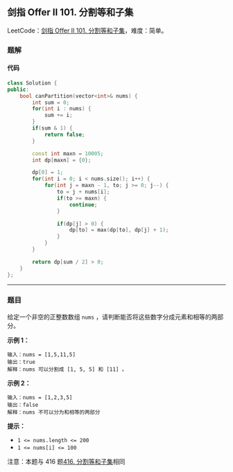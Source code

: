 ## 剑指 Offer II 101. 分割等和子集

LeetCode：[剑指 Offer II 101. 分割等和子集](https://leetcode.cn/problems/NUPfPr/)，难度：简单。

### 题解

#### 代码

```c++
class Solution {
public:
    bool canPartition(vector<int>& nums) {
        int sum = 0;
        for(int i : nums) {
            sum += i;
        }
        if(sum & 1) {
            return false;
        }

        const int maxn = 10005;
        int dp[maxn] = {0};

        dp[0] = 1;
        for(int i = 0; i < nums.size(); i++) {
            for(int j = maxn - 1, to; j >= 0; j--) {
                to = j + nums[i];
                if(to >= maxn) {
                    continue;
                }

                if(dp[j] > 0) {
                    dp[to] = max(dp[to], dp[j] + 1);
                }
            }
        }

        return dp[sum / 2] > 0;
    }
};
```



---



### 题目

给定一个非空的正整数数组 `nums` ，请判断能否将这些数字分成元素和相等的两部分。

 

**示例 1：**

```
输入：nums = [1,5,11,5]
输出：true
解释：nums 可以分割成 [1, 5, 5] 和 [11] 。
```

**示例 2：**

```
输入：nums = [1,2,3,5]
输出：false
解释：nums 不可以分为和相等的两部分
```

 

**提示：**

- `1 <= nums.length <= 200`
- `1 <= nums[i] <= 100`

 

注意：本题与 416 题[416. 分割等和子集](https://leetcode-cn.com/problems/partition-equal-subset-sum/)相同


